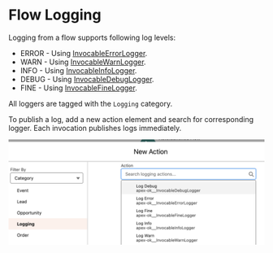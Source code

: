 # Flow Logging

Logging from a flow supports following log levels:

-   ERROR - Using [InvocableErrorLogger](../../reference/InvocableErrorLogger.md).
-   WARN - Using [InvocableWarnLogger](../../reference/InvocableWarnLogger.md).
-   INFO - Using [InvocableInfoLogger](../../reference/InvocableInfoLogger.md).
-   DEBUG - Using [InvocableDebugLogger](../../reference/InvocableDebugLogger.md).
-   FINE - Using [InvocableFineLogger](../../reference/InvocableFineLogger.md).

All loggers are tagged with the `Logging` category.

To publish a log, add a new action element and search for corresponding logger.
Each invocation publishes logs immediately.

![Flow Logger](../../images/invocable-logger.png "Flow Logger")

